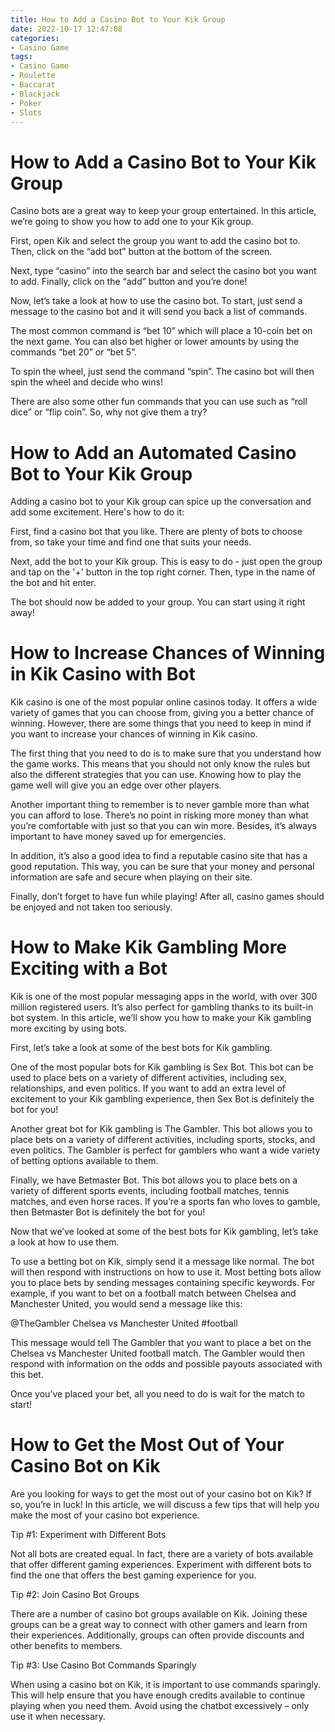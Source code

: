 ```yaml
---
title: How to Add a Casino Bot to Your Kik Group
date: 2022-10-17 12:47:08
categories:
- Casino Game
tags:
- Casino Game
- Roulette
- Baccarat
- Blackjack
- Poker
- Slots
---
```



#  How to Add a Casino Bot to Your Kik Group

Casino bots are a great way to keep your group entertained. In this article, we’re going to show you how to add one to your Kik group.

First, open Kik and select the group you want to add the casino bot to. Then, click on the “add bot” button at the bottom of the screen.

Next, type “casino” into the search bar and select the casino bot you want to add. Finally, click on the “add” button and you’re done!

Now, let’s take a look at how to use the casino bot. To start, just send a message to the casino bot and it will send you back a list of commands.

The most common command is “bet 10” which will place a 10-coin bet on the next game. You can also bet higher or lower amounts by using the commands “bet 20” or “bet 5”.

To spin the wheel, just send the command “spin”. The casino bot will then spin the wheel and decide who wins!

There are also some other fun commands that you can use such as “roll dice” or “flip coin”. So, why not give them a try?

#  How to Add an Automated Casino Bot to Your Kik Group

Adding a casino bot to your Kik group can spice up the conversation and add some excitement. Here's how to do it:

First, find a casino bot that you like. There are plenty of bots to choose from, so take your time and find one that suits your needs.

Next, add the bot to your Kik group. This is easy to do - just open the group and tap on the '+' button in the top right corner. Then, type in the name of the bot and hit enter.

The bot should now be added to your group. You can start using it right away!

#  How to Increase Chances of Winning in Kik Casino with Bot

Kik casino is one of the most popular online casinos today. It offers a wide variety of games that you can choose from, giving you a better chance of winning. However, there are some things that you need to keep in mind if you want to increase your chances of winning in Kik casino.

The first thing that you need to do is to make sure that you understand how the game works. This means that you should not only know the rules but also the different strategies that you can use. Knowing how to play the game well will give you an edge over other players.

Another important thing to remember is to never gamble more than what you can afford to lose. There’s no point in risking more money than what you’re comfortable with just so that you can win more. Besides, it’s always important to have money saved up for emergencies.

In addition, it’s also a good idea to find a reputable casino site that has a good reputation. This way, you can be sure that your money and personal information are safe and secure when playing on their site.

Finally, don’t forget to have fun while playing! After all, casino games should be enjoyed and not taken too seriously.

#  How to Make Kik Gambling More Exciting with a Bot

Kik is one of the most popular messaging apps in the world, with over 300 million registered users. It’s also perfect for gambling thanks to its built-in bot system. In this article, we’ll show you how to make your Kik gambling more exciting by using bots.

First, let’s take a look at some of the best bots for Kik gambling.

One of the most popular bots for Kik gambling is Sex Bot. This bot can be used to place bets on a variety of different activities, including sex, relationships, and even politics. If you want to add an extra level of excitement to your Kik gambling experience, then Sex Bot is definitely the bot for you!

Another great bot for Kik gambling is The Gambler. This bot allows you to place bets on a variety of different activities, including sports, stocks, and even politics. The Gambler is perfect for gamblers who want a wide variety of betting options available to them.

Finally, we have Betmaster Bot. This bot allows you to place bets on a variety of different sports events, including football matches, tennis matches, and even horse races. If you’re a sports fan who loves to gamble, then Betmaster Bot is definitely the bot for you!

Now that we’ve looked at some of the best bots for Kik gambling, let’s take a look at how to use them.

To use a betting bot on Kik, simply send it a message like normal. The bot will then respond with instructions on how to use it. Most betting bots allow you to place bets by sending messages containing specific keywords. For example, if you want to bet on a football match between Chelsea and Manchester United, you would send a message like this:

@TheGambler Chelsea vs Manchester United #football

This message would tell The Gambler that you want to place a bet on the Chelsea vs Manchester United football match. The Gambler would then respond with information on the odds and possible payouts associated with this bet.


Once you’ve placed your bet, all you need to do is wait for the match to start!

#  How to Get the Most Out of Your Casino Bot on Kik

Are you looking for ways to get the most out of your casino bot on Kik? If so, you’re in luck! In this article, we will discuss a few tips that will help you make the most of your casino bot experience.

Tip #1: Experiment with Different Bots

Not all bots are created equal. In fact, there are a variety of bots available that offer different gaming experiences. Experiment with different bots to find the one that offers the best gaming experience for you.

Tip #2: Join Casino Bot Groups

There are a number of casino bot groups available on Kik. Joining these groups can be a great way to connect with other gamers and learn from their experiences. Additionally, groups can often provide discounts and other benefits to members.

Tip #3: Use Casino Bot Commands Sparingly

When using a casino bot on Kik, it is important to use commands sparingly. This will help ensure that you have enough credits available to continue playing when you need them. Avoid using the chatbot excessively – only use it when necessary.